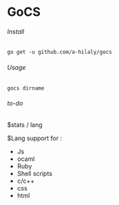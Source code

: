 # GoCS

###### Install

```shell
go get -u github.com/a-hilaly/gocs
```

###### Usage


```shell
gocs dirname
```

###### to-do

$stats / lang

$Lang support for :
- Js
- ocaml
- Ruby
- Shell scripts
- c/c++
- css
- html
